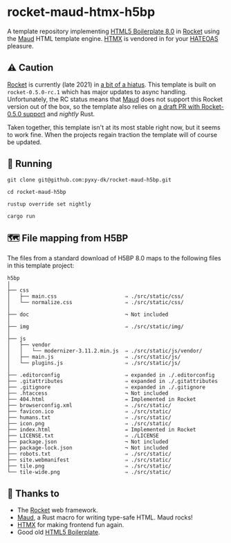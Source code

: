 # rocket-maud-htmx-h5bp

A template repository implementing [HTML5 Boilerplate 8.0][h5bp] in [Rocket] using the [Maud] HTML
template engine. [HTMX] is vendored in for your [HATEOAS] pleasure.

## ⚠ Caution

[Rocket] is currently (late 2021) in [a bit of a hiatus](https://github.com/SergioBenitez/Rocket/discussions/1672#discussioncomment-1217547).
This template is built on `rocket-0.5.0-rc.1` which has major updates to async handling.
Unfortunately, the RC status means that [Maud] does not support this Rocket version out of the box,
so the template also relies on [a draft PR with Rocket-0.5.0 support](https://github.com/lambda-fairy/maud/pull/307) and *nightly* Rust.

Taken together, this template isn't at its most stable right now, but it seems to work fine. When
the projects regain traction the template will of course be updated.

## 🏃 Running

```text
git clone git@github.com:pyxy-dk/rocket-maud-h5bp.git

cd rocket-maud-h5bp

rustup override set nightly

cargo run
```

## 🗺️ File mapping from H5BP

The files from a standard download of H5BP 8.0 maps to the following files in
this template project:

```text
h5bp
│
├── css
│   ├── main.css                      ⇒ ./src/static/css/
│   └── normalize.css                 ⇒ ./src/static/css/
│
├── doc                               ¬ Not included
│
├── img                               ⇒ ./src/static/img/
│
├── js
│   ├── vendor
│   │   └── modernizer-3.11.2.min.js  ⇒ ./src/static/js/vendor/
│   ├── main.js                       ⇒ ./src/static/js/
│   └── plugins.js                    ⇒ ./src/static/js/
│
├── .editorconfig                     ⇒ expanded in ./.editorconfig
├── .gitattributes                    ⇒ expanded in ./.gitattributes
├── .gitignore                        ⇒ expanded in ./.gitignore
├── .htaccess                         ¬ Not included
├── 404.html                          ⇏ Implemented in Rocket
├── browserconfig.xml                 ⇒ ./src/static/
├── favicon.ico                       ⇒ ./src/static/
├── humans.txt                        ⇒ ./src/static/
├── icon.png                          ⇒ ./src/static/
├── index.html                        ⇏ Implemented in Rocket
├── LICENSE.txt                       ⇒ ./LICENSE
├── package.json                      ¬ Not included
├── package-lock.json                 ¬ Not included
├── robots.txt                        ⇒ ./src/static/
├── site.webmanifest                  ⇒ ./src/static/
├── tile.png                          ⇒ ./src/static/
└── tile-wide.png                     ⇒ ./src/static/
```

## 🙏 Thanks to

* The [Rocket] web framework.
* [Maud], a Rust macro for writing type-safe HTML. Maud rocks!
* [HTMX] for making frontend fun again.
* Good old [HTML5 Boilerplate][h5bp].

[h5bp]: https://html5boilerplate.com/
[HATEOAS]: https://en.wikipedia.org/wiki/HATEOAS
[HTMX]: https://htmx.org/
[Maud]: https://maud.lambda.xyz/
[Rocket]: https://rocket.rs/
